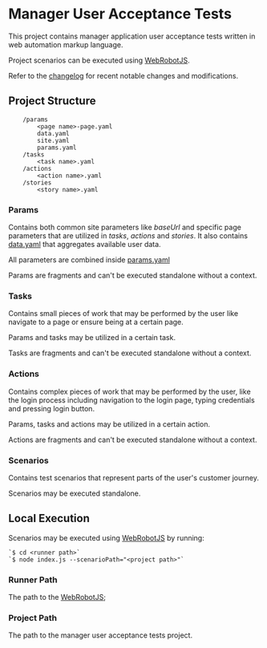 # Manager User Acceptance Tests
This project contains manager application user acceptance tests written in web automation markup language.

Project scenarios can be executed using [WebRobotJS].

Refer to the [changelog] for recent notable changes and modifications.

## Project Structure

```
	/params
		<page name>-page.yaml
		data.yaml
		site.yaml
		params.yaml
	/tasks
		<task name>.yaml
	/actions
		<action name>.yaml
	/stories
		<story name>.yaml
```	

### Params
Contains both common site parameters like *baseUrl* and specific page parameters that are utilized in *tasks*, *actions* and *stories*. It also contains [data.yaml] that aggregates available user data.

All parameters are combined inside [params.yaml]

Params are fragments and can't be executed standalone without a context.

### Tasks
Contains small pieces of work that may be performed by the user like navigate to a page or ensure being at a certain page.

Params and tasks may be utilized in a certain task.

Tasks are fragments and can't be executed standalone without a context.

### Actions
Contains complex pieces of work that may be performed by the user, like the login process including navigation to the login page, typing credentials and pressing login button.

Params, tasks and actions may be utilized in a certain action.

Actions are fragments and can't be executed standalone without a context.

### Scenarios
Contains test scenarios that represent parts of the user's customer journey.

Scenarios may be executed standalone.

## Local Execution
Scenarios may be executed using [WebRobotJS] by running:

	`$ cd <runner path>`
	`$ node index.js --scenarioPath="<project path>"`

### Runner Path
The path to the [WebRobotJS];

### Project Path
The path to the manager user acceptance tests project.

[WebRobotJS]: https://github.com/automate-website/webrobotjs
[changelog]: CHANGELOG.md
[params.yaml]: params/params.yaml
[data.yaml]: params/data.yaml
